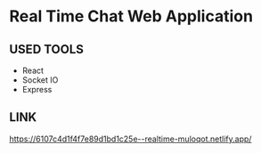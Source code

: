 # Real Time Chat Web Application

USED TOOLS
-
- React
- Socket IO
- Express

LINK
-
https://6107c4d1f4f7e89d1bd1c25e--realtime-muloqot.netlify.app/
